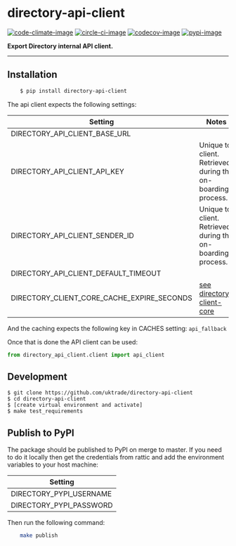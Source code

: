 # directory-api-client

[![code-climate-image]][code-climate]
[![circle-ci-image]][circle-ci]
[![codecov-image]][codecov]
[![pypi-image]][pypi]

**Export Directory internal API client.**

---


## Installation

```sh
    $ pip install directory-api-client
```

The api client expects the following settings:

| Setting                                    | Notes                                                       |
| ------------------------------------------ | ----------------------------------------------------------- |
| DIRECTORY_API_CLIENT_BASE_URL              |                                                             |
| DIRECTORY_API_CLIENT_API_KEY               | Unique to client. Retrieved during the on-boarding process. |
| DIRECTORY_API_CLIENT_SENDER_ID             | Unique to client. Retrieved during the on-boarding process. |
| DIRECTORY_API_CLIENT_DEFAULT_TIMEOUT       |                                                             |
| DIRECTORY_CLIENT_CORE_CACHE_EXPIRE_SECONDS | [see directory-client-core](https://github.com/uktrade/directory-client-core#caching)

And the caching expects the following key in CACHES setting: `api_fallback`

Once that is done the API client can be used:

```py
from directory_api_client.client import api_client
```

## Development

```shell
$ git clone https://github.com/uktrade/directory-api-client
$ cd directory-api-client
$ [create virtual environment and activate]
$ make test_requirements
```

## Publish to PyPI

The package should be published to PyPI on merge to master. If you need to do it locally then get the credentials from rattic and add the environment variables to your host machine:

| Setting                     |
| --------------------------- |
| DIRECTORY_PYPI_USERNAME     |
| DIRECTORY_PYPI_PASSWORD     |

Then run the following command:
```sh
    make publish
```

[code-climate-image]: https://codeclimate.com/github/uktrade/directory-api-client/badges/issue_count.svg
[code-climate]: https://codeclimate.com/github/uktrade/directory-api-client

[circle-ci-image]: https://circleci.com/gh/uktrade/directory-api-client/tree/master.svg?style=svg
[circle-ci]: https://circleci.com/gh/uktrade/directory-api-client/tree/master

[codecov-image]: https://codecov.io/gh/uktrade/directory-api-client/branch/master/graph/badge.svg
[codecov]: https://codecov.io/gh/uktrade/directory-api-client

[pypi-image]: https://badge.fury.io/py/directory-api-client.svg
[pypi]: https://badge.fury.io/py/directory-api-client
